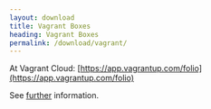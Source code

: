 ```yaml
---
layout: download
title: Vagrant Boxes
heading: Vagrant Boxes
permalink: /download/vagrant/
---
```


At Vagrant Cloud: [https://app.vagrantup.com/folio](https://app.vagrantup.com/folio)

See [further](https://github.com/folio-org/folio-ansible/blob/master/doc/index.md) information.

